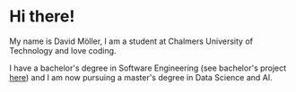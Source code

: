 <table>
    <tr>
        <h1>Hi there!</h1>
        <p>My name is David Möller, I am a student at Chalmers University of Technology and love coding.</p>
        <p>I have a bachelor's degree in Software Engineering (see bachelor's project <a href="https://github.com/emulated-gamer-bois/gameboy-emulator/releases/tag/v1.0">here</a>) and I am now pursuing a master's degree in Data Science and AI.</p>
        </td>
    </tr>
</table>
